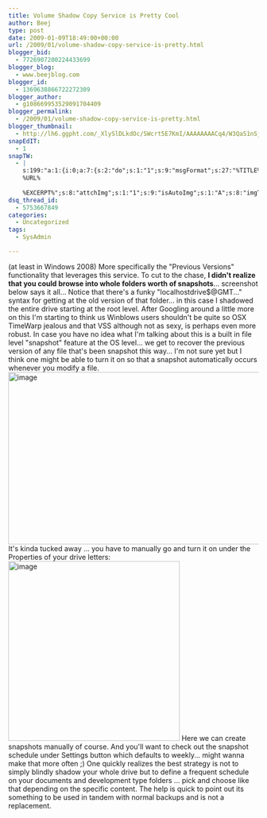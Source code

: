 ```yaml
---
title: Volume Shadow Copy Service is Pretty Cool
author: Beej
type: post
date: 2009-01-09T18:49:00+00:00
url: /2009/01/volume-shadow-copy-service-is-pretty.html
blogger_bid:
  - 7726907200224433699
blogger_blog:
  - www.beejblog.com
blogger_id:
  - 1369638866722272309
blogger_author:
  - g108669953529091704409
blogger_permalink:
  - /2009/01/volume-shadow-copy-service-is-pretty.html
blogger_thumbnail:
  - http://lh6.ggpht.com/_XlySlDLkdOc/SWcrt5E7KmI/AAAAAAAACq4/W3QaS1nSj8w/image_thumb%5B4%5D.png?imgmax=800
snapEdIT:
  - 1
snapTW:
  - |
    s:199:"a:1:{i:0;a:7:{s:2:"do";s:1:"1";s:9:"msgFormat";s:27:"%TITLE%
    %URL%
    
    %EXCERPT%";s:8:"attchImg";s:1:"1";s:9:"isAutoImg";s:1:"A";s:8:"imgToUse";s:0:"";s:9:"isAutoURL";s:1:"A";s:8:"urlToUse";s:0:"";}}";
dsq_thread_id:
  - 5753667849
categories:
  - Uncategorized
tags:
  - SysAdmin

---
```

(at least in Windows 2008) More specifically the "Previous Versions" functionality that leverages this service. To cut to the chase, **I didn't realize that you could browse into whole folders worth of snapshots**... screenshot below says it all... Notice that there's a funky "localhostdrive$@GMT..." syntax for getting at the old version of that folder... in this case I shadowed the entire drive starting at the root level. After Googling around a little more on this I'm starting to think us Winblows users shouldn't be quite so OSX TimeWarp jealous and that VSS although not as sexy, is perhaps even more robust. In case you have no idea what I'm talking about this is a built in file level "snapshot" feature at the OS level... we get to recover the previous version of any file that's been snapshot this way... I'm not sure yet but I think one might be able to turn it on so that a snapshot automatically occurs whenever you modify a file. [<img style="border-top-width: 0px; border-left-width: 0px; border-bottom-width: 0px; border-right-width: 0px" height="347" alt="image" src="http://lh6.ggpht.com/_XlySlDLkdOc/SWcrt5E7KmI/AAAAAAAACq4/W3QaS1nSj8w/image_thumb%5B4%5D.png?imgmax=800" width="508" border="0" />][1] It's kinda tucked away ... you have to manually go and turn it on under the Properties of your drive letters: [<img style="border-top-width: 0px; border-left-width: 0px; border-bottom-width: 0px; border-right-width: 0px" height="362" alt="image" src="http://lh6.ggpht.com/_XlySlDLkdOc/SWcrvEHCkDI/AAAAAAAACrA/gZOwwHWyOpA/image_thumb%5B2%5D.png?imgmax=800" width="345" border="0" />][2] Here we can create snapshots manually of course. And you'll want to check out the snapshot schedule under Settings button which defaults to weekly... might wanna make that more often ;) One quickly realizes the best strategy is not to simply blindly shadow your whole drive but to define a frequent schedule on your documents and development type folders ... pick and choose like that depending on the specific content. The help is quick to point out its something to be used in tandem with normal backups and is not a replacement.

 [1]: http://lh4.ggpht.com/_XlySlDLkdOc/SWcrtD50j2I/AAAAAAAACq0/AicWwxyVbZA/s1600-h/image%5B10%5D.png
 [2]: http://lh6.ggpht.com/_XlySlDLkdOc/SWcrug3QWLI/AAAAAAAACq8/XKNsB8m6hWE/s1600-h/image%5B6%5D.png